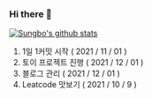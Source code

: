 ### Hi there 👋
[![Sungbo's github stats](https://github-readme-stats.vercel.app/api?username=sungbo5934)](https://github.com/anuraghazra/github-readme-stats)
1. 1일 1커밋 시작      ( 2021 / 11 / 01 )
2. 토이 프로젝트 진행   ( 2021 / 12 / 01 )
3. 블로그 관리         ( 2021 / 12 / 01 )
4. Leatcode 맛보기     ( 2021 / 10 / 9 )
<!--
1. 이클립스 깔끔 주석 템플릿 ( JAVA )
  - Class
   
    /** 
    * @packageName : ${package_name} 
    * @fileName : ${file_name} 
    * @author : ${user}
    * @date : ${date}
    * @description : 
    * @history 
    * ------------------------------------------------
    * 변경일					작성자				변경내용
    * ------------------------------------------------
    * ${date}			${user}			최초작성
    * ------------------------------------------------
    */
    
  - Method
  
    /**
    * <pre>
    * 처리내용: 메소드 처리 내용을 기술한다.
    * </pre>
    * @date ${date}
    * @author ${user}
    * @history 
    * ------------------------------------------------
    * 변경일					작성자				변경내용
    * ------------------------------------------------
    * ${date}			${user}			최초작성
    * ------------------------------------------------
    * ${tags}
    */
    
  - Field
  
    /**
    * @description :
    */
    
2. https://programmers.co.kr/ 문제 풀기
3. 프로그래머스 이해안되는 문제
   - https://programmers.co.kr/learn/courses/30/lessons/42578
   - https://programmers.co.kr/learn/courses/30/lessons/1829
   - https://programmers.co.kr/learn/courses/30/lessons/42839
   - 
**sungbo5934/sungbo5934** is a ✨ _special_ ✨ repository because its `README.md` (this file) appears on your GitHub profile.

Here are some ideas to get you started:

- 🔭 I’m currently working on ...
- 🌱 I’m currently learning ...
- 👯 I’m looking to collaborate on ...
- 🤔 I’m looking for help with ...
- 💬 Ask me about ...
- 📫 How to reach me: ...
- 😄 Pronouns: ...
- ⚡ Fun fact: ...
-->
